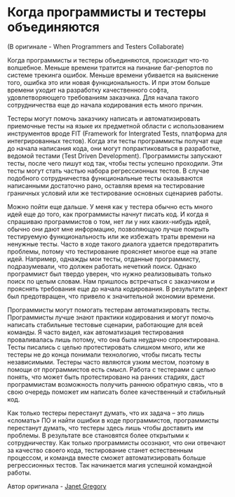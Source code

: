 # Когда программисты и тестеры объединяются
(В оригинале - When Programmers and Testers Collaborate)

Когда программисты и тестеры объединяются, происходит что-то волшебное. Меньше времени тратится на пинание баг-репортов по системе трекинга ошибок. Меньше времени убивается на выяснение того, ошибка это или новая функциональность. И при этом больше времени уходит на разработку качественного софта, удовлетворяющего требованиям заказчика. Для начала такого сотрудничества еще до начала кодирования есть много причин.

Тестеры могут помочь заказчику написать и автоматизировать приемочные тесты на языке их предметной области с использованием инструментов вроде FIT (Framework for Intergrated Tests, платформа для интегрированных тестов). Когда эти тесты программисты получат еще до начала написания кода, они могут попрактиковаться в разработке, ведомой тестами (Test Driven Development). Программисты запускают тесты, после чего пишут код так, чтобы тесты успешно проходили. Эти тесты могут стать частью набора регрессионных тестов. В случае подобного сотрудничества функциональные тесты оказываются написанными достаточно рано, оставляя время на тестирование граничных условий или же тестирование основных сценариев работы.

Можно пойти еще дальше. У меня как у тестера обычно есть много идей еще до того, как программисты начнут писать код. И когда я спрашиваю программистов о том, нет ли у них каких-нибудь идей, обычно они дают мне информацию, позволяющую лучше покрыть тестируемую функциональность или же избежать траты времени на ненужные тесты. Часто в ходе такого диалога удается предотвратить проблемы, потому что тестирование проясняет многое еще на этапе идей. Например, однажды мои тесты, отданные программисту, подразумевали, что должен работать нечеткий поиск. Однако программист был твердо уверен, что нужно реализовывать только поиск по целым словам. Нам пришлось встречаться с заказчиком и прояснять требования еще до начала кодирования. В результате дефект был предотвращен, что привело к значительной экономии времени.

Программисты могут помогать тестерам автоматизировать тесты. Программисты лучше знают практики кодирования и могут помочь написать стабильные тестовые сценарии, работающие для всей команды. Я часто видел, как автоматизация тестирования проваливалась лишь потому, что она была неудачно спроектирована. Тесты писались с целью протестировать слишком много, или же тестеры не до конца понимали технологию, чтобы писать тесты независимыми. Тестеры часто являются узким местом, поэтому в помощи от программистов есть смысл. Работа с тестерами с целью понять, что может быть протестировано на ранних стадиях, даст программистам возможность получить раннюю обратную связь, что в свою очередь поможет им написать более качественный и стабильный код.

Как только тестеры перестанут думать, что их задача – это лишь «сломать» ПО и найти ошибки в коде программистов, программисты перестанут думать, что тестеры здесь лишь чтобы доставить им проблемы. В результате все становятся более открытыми к сотрудничеству. Как только программисты осознают, что они отвечают за качество своего кода, тестирование станет естественным процессом, и команда вместе сможет автоматизировать больше регрессионных тестов. Так начинается магия успешной командной работы.

Автор оригинала - [Janet Gregory](http://programmer.97things.oreilly.com/wiki/index.php/Janet_Gregory)
